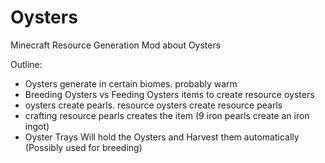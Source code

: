 # Oysters
Minecraft Resource Generation Mod about Oysters

Outline:
* Oysters generate in certain biomes. probably warm
* Breeding Oysters vs Feeding Oysters items to create resource oysters
* oysters create pearls.  resource oysters create resource pearls
* crafting resource pearls creates the item (9 iron pearls create an iron ingot)
* Oyster Trays Will hold the Oysters and Harvest them automatically (Possibly used for breeding)
